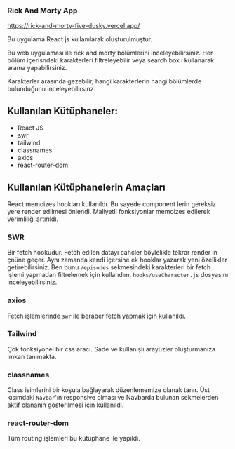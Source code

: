 ### Rick And Morty App

https://rick-and-morty-five-dusky.vercel.app/

Bu uygulama React js kullanılarak oluşturulmuştur.

Bu web uygulaması ile rick and morty bölümlerini inceleyebilirsiniz. Her bölüm içerisndeki karakterleri filtreleyebilir veya search box ı kullanarak arama yapabilirsiniz.

Karakterler arasında gezebilir, hangi karakterlerin hangi bölümlerde bulunduğunu inceleyebilirsinz.

## **Kullanılan Kütüphaneler:**
- React JS
- swr
- tailwind
- classnames
- axios
- react-router-dom

## **Kullanılan Kütüphanelerin Amaçları**

React memoizes hookları kullanıldı. Bu sayede component lerin gereksiz yere render edilmesi önlendi. Maliyetli fonksiyonlar memoizes edilerek verimliliği artırıldı.

### SWR
Bir fetch hookudur. Fetch edilen datayı cahcler böylelikle tekrar render ın çnüne geçer. Aynı zamanda kendi içersine ek hooklar yazarak yeni özellikler getirebilirsiniz. Ben bunu `/episodes` sekmesindeki karakterleri bir fetch işlemi yapmadan filtrelemek için kullandım. `hooks/useCharacter.js` dosyasını inceleyebilirsiniz.

### axios
Fetch işlemlerinde `swr` ile beraber fetch yapmak için kullanıldı.

### Tailwind
Çok fonksiyonel bir css aracı. Sade ve kullanışlı arayüzler oluşturmanıza imkan tanımakta.

### classnames
Class isimlerini bir koşula bağlayarak düzenlememize olanak tanır. Üst kısımdaki `Navbar`'ın responsive olması ve Navbarda bulunan sekmelerden aktif olananın gösterilmesi için kullanıldı.

### react-router-dom
Tüm routing işlemleri bu kütüphane ile  yapıldı.
